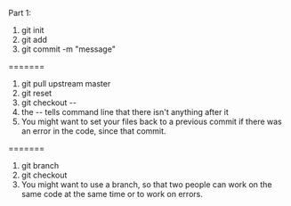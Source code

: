 Part 1:

1. git init
2. git add
3. git commit -m "message"

=======

1. git pull upstream master
2. git reset
3. git checkout --
4. the -- tells command line that there isn't anything after it
5. You might want to set your files back to a previous commit if there was an error in the code, since that commit.

=======

1. git branch
2. git checkout
3. You might want to use a branch, so that two people can work on the same code at the same time or to work on errors.

